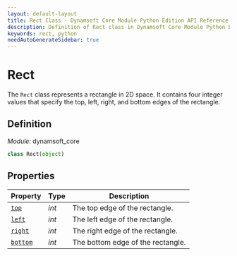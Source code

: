 ```yaml
---
layout: default-layout
title: Rect Class - Dynamsoft Core Module Python Edition API Reference
description: Definition of Rect class in Dynamsoft Core Module Python Edition.
keywords: rect, python
needAutoGenerateSidebar: true
---
```


# Rect

The `Rect` class represents a rectangle in 2D space. It contains four integer values that specify the top, left, right, and bottom edges of the rectangle.

## Definition

*Module:* dynamsoft_core

```python
class Rect(object)
```

## Properties

| Property  | Type | Description |
|---------- | ---- |-------------|
| [`top`](#top) | *int* | The top edge of the rectangle. |
| [`left`](#left) | *int* | The left edge of the rectangle. |
| [`right`](#right) | *int* | The right edge of the rectangle. |
| [`bottom`](#bottom) | *int* | The bottom edge of the rectangle. |

